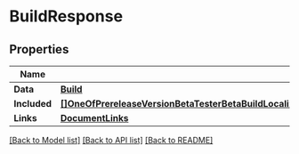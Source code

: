 # BuildResponse

## Properties

Name | Type | Description | Notes
------------ | ------------- | ------------- | -------------
**Data** | [**Build**](Build.md) |  | 
**Included** | [**[]OneOfPrereleaseVersionBetaTesterBetaBuildLocalizationAppEncryptionDeclarationBetaAppReviewSubmissionAppBuildBetaDetailAppStoreVersionBuildIconPerfPowerMetricDiagnosticSignature**](oneOf&lt;PrereleaseVersion,BetaTester,BetaBuildLocalization,AppEncryptionDeclaration,BetaAppReviewSubmission,App,BuildBetaDetail,AppStoreVersion,BuildIcon,PerfPowerMetric,DiagnosticSignature&gt;.md) |  | [optional] 
**Links** | [**DocumentLinks**](DocumentLinks.md) |  | 

[[Back to Model list]](../README.md#documentation-for-models) [[Back to API list]](../README.md#documentation-for-api-endpoints) [[Back to README]](../README.md)


